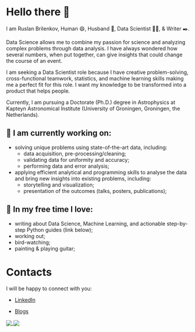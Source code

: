 # Hello there 👋

I am Ruslan Brilenkov, Human 😄, Husband :couple:, Data Scientist :man_technologist:, & Writer :black_nib:.


Data Science allows me to combine my passion for science and analyzing complex problems through data analysis. I have always wondered how several numbers, when put together, can give insights that could change the course of an event.

I am seeking a Data Scientist role because I have creative problem-solving, cross-functional teamwork, statistics, and machine learning skills making me a perfect fit for this role. I want my knowledge to be transformed into a product that helps people.


Currently, I am pursuing a Doctorate (Ph.D.) degree in Astrophysics at Kapteyn Astronomical Institute (University of Groningen, Groningen, the Netherlands). 


## 🔭 I am currently working on:
- solving unique problems using state-of-the-art data, including:
  - data acquisition, pre-processing/cleaning;
  - validating data for uniformity and accuracy;
  - performing data and error analysis;
- applying efficient analytical and programming skills to analyse the data and bring new insights into existing problems, including:
  - storytelling and visualization;
  - presentation of the outcomes (talks, posters, publications);


## 🌱 In my free time I love:
- writing about Data Science, Machine Learning, and actionable step-by-step Python guides (link below);
- working out;
- bird-watching;
- painting & playing guitar;


# Contacts

I will be happy to connect with you:

- [LinkedIn](https://www.linkedin.com/in/ruslan-brilenkov/)

- [Blogs](https://ruslan-brilenkov.medium.com/)

<!--

This is what I want to include next (with links to Medium)
## 📝 Recent Writing
about Data Science, Machine Learning guides, and Python applications for day-to-day life, and Personal Growth.

**RuslanBrilenkov/RuslanBrilenkov** is a ✨ _special_ ✨ repository because its `README.md` (this file) appears on your GitHub profile.

Here are some ideas to get you started:

- 🔭 I’m currently working on ...
- 🌱 I’m currently learning ...
- 👯 I’m looking to collaborate on ...
- 🤔 I’m looking for help with ...
- 💬 Ask me about ...
- 📫 How to reach me: ...
- 😄 Pronouns: ...
- ⚡ Fun fact: ...

![Ruslan's GitHub stats](https://github-readme-stats.vercel.app/api?username=ruslanbrilenkov&show_icons=true&theme=radical)


[![Top Langs](https://github-readme-stats.vercel.app/api/top-langs/?username=ruslanbrilenkov)](https://github.com/anuraghazra/github-readme-stats)
-->

<a href="https://github.com/anuraghazra/github-readme-stats">
  <img align="center" src="https://github-readme-stats.vercel.app/api?username=ruslanbrilenkov&show_icons=true&theme=radical" />
</a>
<a href="https://github.com/anuraghazra/github-readme-stats">
  <img align="center" src="https://github-readme-stats.vercel.app/api/top-langs/?username=ruslanbrilenkov&theme=radical" />
</a>
